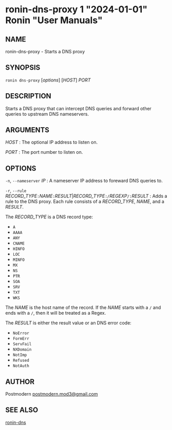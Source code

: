 # ronin-dns-proxy 1 "2024-01-01" Ronin "User Manuals"

## NAME

ronin-dns-proxy - Starts a DNS proxy

## SYNOPSIS

`ronin dns-proxy` [*options*] [*HOST*] *PORT*

## DESCRIPTION

Starts a DNS proxy that can intercept DNS queries and forward other queries to
upstream DNS nameservers.

## ARGUMENTS

*HOST*
: The optional IP address to listen on.

*PORT*
: The port number to listen on.

## OPTIONS

`-n`, `--nameserver` *IP*
: A nameserver IP address to foreward DNS queries to.

`-r`, `--rule` *RECORD_TYPE*`:`*NAME*`:`*RESULT*\|*RECORD_TYPE*`:/`*REGEXP*`/:`*RESULT*
: Adds a rule to the DNS proxy. Each rule consists of a *RECORD_TYPE*, *NAME*,
  and a *RESULT*.

  The *RECORD_TYPE* is a DNS record type:

  * `A`
  * `AAAA`
  * `ANY`
  * `CNAME`
  * `HINFO`
  * `LOC`
  * `MINFO`
  * `MX`
  * `NS`
  * `PTR`
  * `SOA`
  * `SRV`
  * `TXT`
  * `WKS`

  The *NAME* is the host name of the record.
  If the *NAME* starts with a `/` and ends with a `/`, then it will be treated
  as a Regex.

  The *RESULT* is either the result value or an DNS error code:

  * `NoError`
  * `FormErr`
  * `ServFail`
  * `NXDomain`
  * `NotImp`
  * `Refused`
  * `NotAuth`

## AUTHOR

Postmodern <postmodern.mod3@gmail.com>

## SEE ALSO

[ronin-dns](ronin-dns.1.md)
